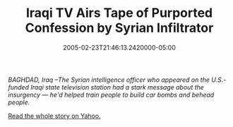 ﻿---
title: Iraqi TV Airs Tape of Purported Confession by Syrian Infiltrator
date: "2005-02-23T21:46:13.2420000-05:00"
description: BAGHDAD, Iraq –The Syrian intelligence officer who appeared on the
featuredImage: /img/default-post-image.jpg
---

*BAGHDAD, Iraq –The Syrian intelligence officer who appeared on the U.S.-funded Iraqi state television station had a stark message about the insurgency — he'd helped train people to build car bombs and behead people.*

[Read the whole story on Yahoo.](http://story.news.yahoo.com/news?tmpl=story2&u=/ap/20050224/ap_on_re_mi_ea/iraq_video)

